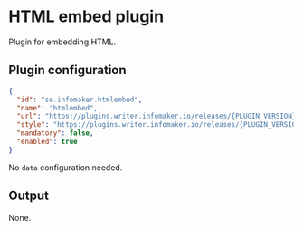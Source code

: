 # HTML embed plugin
Plugin for embedding HTML.

## Plugin configuration

```json
{
  "id": "se.infomaker.htmlembed",
  "name": "htmlembed",
  "url": "https://plugins.writer.infomaker.io/releases/{PLUGIN_VERSION}/im-htmlembed.js",
  "style": "https://plugins.writer.infomaker.io/releases/{PLUGIN_VERSION}/im-htmlembed.css",
  "mandatory": false,
  "enabled": true
}
```

No `data` configuration needed.

## Output
None.